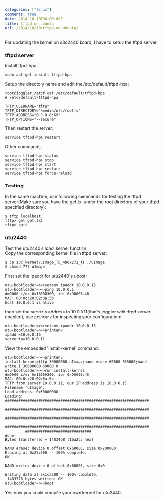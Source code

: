 ```yaml
---
categories: ["linux"]
comments: true
date: 2014-10-18T00:00:00Z
title: tftpd on ubuntu
url: /2014/10/18/tftpd-on-ubuntu/
---
```


For updating the kernel on s3c2440 board, I have to setup the tftpd server.    
### tftpd server
Install tfpd-hpa:    

```
sudo apt-get install tftpd-hpa

```
Setup the directory name and edit the /etc/default/tftpd-hpa:    

```
root@joggler:/etc# cat /etc/default/tftpd-hpa 
# /etc/default/tftpd-hpa

TFTP_USERNAME="tftp"
TFTP_DIRECTORY="/media/nfs/rootfs"
TFTP_ADDRESS="0.0.0.0:69"
TFTP_OPTIONS="--secure"

```
Then restart the server:    

```
service tftpd-hpa restart

```
Other commands:    

```
service tftpd-hpa status
service tftpd-hpa stop
service tftpd-hpa start
service tftpd-hpa restart
service tftpd-hpa force-reload

```
### Testing
In the same machine, use following commands for testing the tftpd server(Make sure you have the get.txt under the root directory of your tftpd specified directory):    

```
$ tftp localhost
tftp> get get.txt
tftp> quit

```
### utu2440 
Test the utu2440's load_kernel function.     
Copy the corresponding kernel file in tftpd server:    

```
$ cp s3c_kernel/uImage_T5_480x272_ts ./uImage
$ chmod 777 uImage

```
First set the ipaddr for utu2440's uboot:     

```
utu-bootloader=>>>setenv ipaddr 10.0.0.15
utu-bootloader=>>>ping 10.0.0.1
dm9000 i/o: 0x18000300, id: 0x90000a46 
MAC: 00:0c:20:02:0a:5b
host 10.0.0.1 is alive

```
then set the server's address to 10.0.0.11(that's joggler with tftpd server enabled), use `printenv` for inspecting your configuration:    

```
utu-bootloader=>>>setenv ipaddr 10.0.0.15
utu-bootloader=>>>printenv
ipaddr=10.0.0.15
serverip=10.0.0.11

```
View the embedded 'install-kernel' command:    

```
utu-bootloader=>>>printenv
install-kernel=tftp 30000000 uImage;nand erase 60000 200000;nand write.i 30000000 60000 0
utu-bootloader=>>>run install-kernel
dm9000 i/o: 0x18000300, id: 0x90000a46 
MAC: 00:0c:20:02:0a:5b
TFTP from server 10.0.0.11; our IP address is 10.0.0.15
Filename 'uImage'.
Load address: 0x30000000
Loading: #################################################################
         #################################################################
         #################################################################
         #################################################################
         ##############################
done
Bytes transferred = 1483468 (16a2cc hex)

NAND erase: device 0 offset 0x60000, size 0x200000
Erasing at 0x25c000 -- 100% complete.
OK

NAND write: device 0 offset 0x60000, size 0x0

Writing data at 0x1ca200 -- 100% complete.
 1483776 bytes written: OK
utu-bootloader=>>>boot

```
Yes now you could compile your own kernel for utu2440.    


